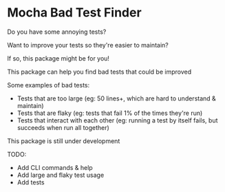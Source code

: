 Mocha Bad Test Finder
==================

Do you have some annoying tests?

Want to improve your tests so they're easier to maintain?

If so, this package might be for you!

This package can help you find bad tests that could be improved

Some examples of bad tests:
* Tests that are too large (eg: 50 lines+, which are hard to understand & maintain)
* Tests that are flaky (eg: tests that fail 1% of the times they're run)
* Tests that interact with each other (eg: running a test by itself fails, but succeeds when run all together)

This package is still under development

TODO:
* Add CLI commands & help
* Add large and flaky test usage
* Add tests
